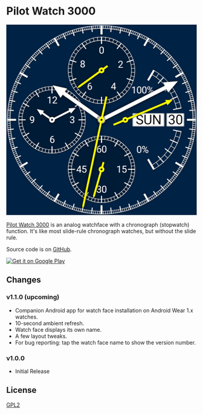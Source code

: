 # Pilot Watch 3000

![Pilot Watch 3000](images/icon-512x512.png)

[Pilot Watch 3000](https://webonastick.com/wear-os/pilot-watch-3000/)
is an analog watchface with a chronograph (stopwatch) function. It's like most slide-rule chronograph watches, but without the slide rule.

Source code is on [GitHub](https://github.com/dse/wear-os-watchface-pilot-watch).

<a target="_blank" href="https://play.google.com/store/apps/details?id=com.webonastick.watchface.pilotwatch&amp;pcampaignid=MKT-Other-global-all-co-prtnr-py-PartBadge-Mar2515-1"><img width="162" height="62" alt="Get it on Google Play" src="https://play.google.com/intl/en_us/badges/images/generic/en_badge_web_generic.png"></a>

## Changes

### v1.1.0 (upcoming)

- Companion Android app for watch face installation on Android Wear 1.x watches.
- 10-second ambient refresh.
- Watch face displays its own name.
- A few layout tweaks.
- For bug reporting: tap the watch face name to show the version number.

### v1.0.0

- Initial Release

## License

[GPL2](COPYING.txt)
